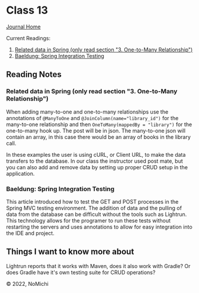 # Class 13

[Journal Home](README.md)

Current Readings:

1. [Related data in Spring (only read section "3. One-to-Many Relationship")](https://www.baeldung.com/spring-data-rest-relationships)
2. [Baeldung: Spring Integration Testing](https://www.baeldung.com/integration-testing-in-spring)

## Reading Notes

### Related data in Spring (only read section "3. One-to-Many Relationship")

When adding many-to-one and one-to-many relationships use the annotations of `@ManyToOne` and `@JoinColumn(name="library_id")` for the many-to-one relationship and then `OneToMany(mappedBy = "library")` for the one-to-many hook up. The post will be in json. The many-to-one json will contain an array, in this case there would be an array of books in the library call.

In these examples the user is using cURL, or Client URL, to make the data transfers to the database. In our class the instructor used post mate, but you can also add and remove data by setting up proper CRUD setup in the application.

### Baeldung: Spring Integration Testing

This article introduced how to test the GET and POST processes in the Spring MVC testing environment. The addition of data and the pulling of data from the database can be difficult without the tools such as Lightrun. This technology allows for the programer to run these tests without restarting the servers and uses annotations to allow for easy integration into the IDE and project.

## Things I want to know more about

Lightrun reports that it works with Maven, does it also work with Gradle? Or does Gradle have it's own testing suite for CRUD operations?

&copy; 2022, NoMichi
